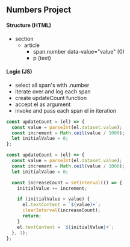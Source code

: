 ## Numbers Project

#### Structure (HTML)

- section
  - article
    - span.number data-value="value" (0)
    - p (text)

#### Logic (JS)

- select all span's with .number
- iterate over and log each span
- create updateCount function
- accept el as argument
- invoke and pass each span el in iteration

```js
const updateCount = (el) => {
  const value = parseInt(el.dataset.value);
  const increment = Math.ceil(value / 1000);
  let initialValue = 0;
};
```

```js
const updateCount = (el) => {
  const value = parseInt(el.dataset.value);
  const increment = Math.ceil(value / 1000);
  let initialValue = 0;

  const increaseCount = setInterval(() => {
    initialValue += increment;

    if (initialValue > value) {
      el.textContent = `${value}+`;
      clearInterval(increaseCount);
      return;
    }
    el.textContent = `${initialValue}+`;
  }, 1);
};
```